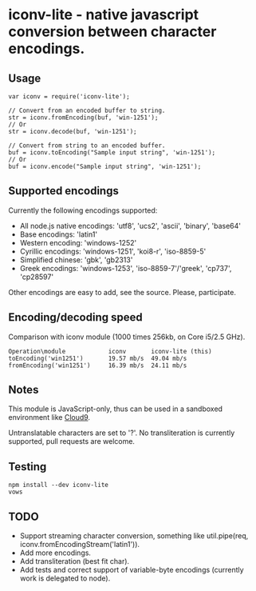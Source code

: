 iconv-lite - native javascript conversion between character encodings.
======================================================================

## Usage

    var iconv = require('iconv-lite');
    
    // Convert from an encoded buffer to string.
    str = iconv.fromEncoding(buf, 'win-1251');
    // Or
    str = iconv.decode(buf, 'win-1251');
    
    // Convert from string to an encoded buffer.
    buf = iconv.toEncoding("Sample input string", 'win-1251');
    // Or
    buf = iconv.encode("Sample input string", 'win-1251');

## Supported encodings

Currently the following encodings supported:

*   All node.js native encodings: 'utf8', 'ucs2', 'ascii', 'binary', 'base64'
*   Base encodings: 'latin1'
*   Western encoding: 'windows-1252'
*   Cyrillic encodings: 'windows-1251', 'koi8-r', 'iso-8859-5'
*   Simplified chinese: 'gbk', 'gb2313'
*   Greek encodings: 'windows-1253', 'iso-8859-7'/'greek', 'cp737', 'cp28597'

Other encodings are easy to add, see the source. Please, participate.


## Encoding/decoding speed

Comparison with iconv module (1000 times 256kb, on Core i5/2.5 GHz).

    Operation\module            iconv       iconv-lite (this)
    toEncoding('win1251')       19.57 mb/s  49.04 mb/s
    fromEncoding('win1251')     16.39 mb/s  24.11 mb/s


## Notes

This module is JavaScript-only, thus can be used in a sandboxed environment like [Cloud9](http://c9.io).

Untranslatable characters are set to '?'. No transliteration is currently supported, pull requests are welcome.

## Testing

    npm install --dev iconv-lite
    vows

## TODO

*   Support streaming character conversion, something like util.pipe(req, iconv.fromEncodingStream('latin1')).
*   Add more encodings.
*   Add transliteration (best fit char).
*   Add tests and correct support of variable-byte encodings (currently work is delegated to node).
